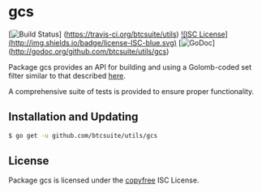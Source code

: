 gcs
==========

[![Build Status](http://img.shields.io/travis/btcsuite/utils.svg)]
(https://travis-ci.org/btcsuite/utils) [![ISC License]
(http://img.shields.io/badge/license-ISC-blue.svg)](http://copyfree.org)
[![GoDoc](https://godoc.org/github.com/btcsuite/utils/gcs?status.png)]
(http://godoc.org/github.com/btcsuite/utils/gcs)

Package gcs provides an API for building and using a Golomb-coded set filter
similar to that described [here](http://giovanni.bajo.it/post/47119962313/golomb-coded-sets-smaller-than-bloom-filters).

A comprehensive suite of tests is provided to ensure proper functionality.

## Installation and Updating

```bash
$ go get -u github.com/btcsuite/utils/gcs
```

## License

Package gcs is licensed under the [copyfree](http://copyfree.org) ISC
License.
